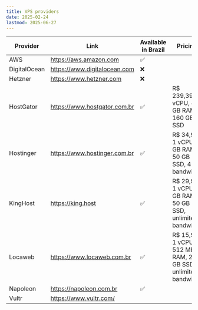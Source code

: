 ```yaml
---
title: VPS providers
date: 2025-02-24
lastmod: 2025-06-27
---
```



| Provider      | Link                         | Available in Brazil | Pricing                                                      |
| ------------- | ---------------------------- | ------------------- | ------------------------------------------------------------ |
| AWS           | https://aws.amazon.com       | ✅                  | |
| DigitalOcean  | https://www.digitalocean.com | ❌                  | |
| Hetzner       | https://www.hetzner.com      | ❌                  | |
| HostGator     | https://www.hostgator.com.br | ✅                  | R$ 239,39 3 vCPU, 4 GB RAM, 160 GB SSD                       |
| Hostinger     | https://www.hostinger.com.br | ✅                  | R$ 34,99  1 vCPU, 4 GB RAM, 50 GB SSD, 4 TB bandwidth        |
| KingHost      | https://king.host            | ✅                  | R$ 29,90  1 vCPU, 1 GB RAM, 50 GB SSD, unlimited bandwidth   |
| Locaweb       | https://www.locaweb.com.br   | ✅                  | R$ 15,90  1 vCPU, 512 MB RAM, 20 GB SSD, unlimited bandwidth |
| Napoleon      | https://napoleon.com.br      | ✅                  | |
| Vultr         | https://www.vultr.com/ |     | |
